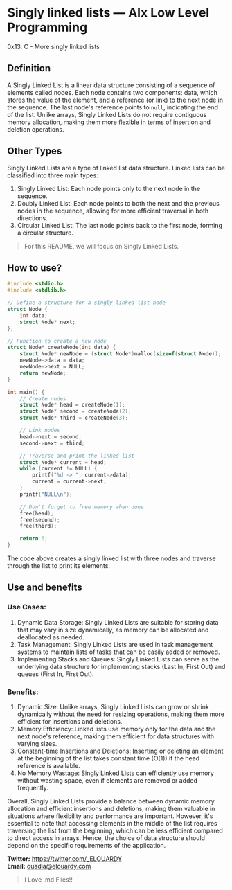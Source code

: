 # Singly linked lists — Alx Low Level Programming
0x13. C - More singly linked lists

## Definition

A Singly Linked List is a linear data structure consisting of a sequence of elements called nodes. Each node contains two components: data, which stores the value of the element, and a reference (or link) to the next node in the sequence. The last node's reference points to `null`, indicating the end of the list. Unlike arrays, Singly Linked Lists do not require contiguous memory allocation, making them more flexible in terms of insertion and deletion operations.

## Other Types

Singly Linked Lists are a type of linked list data structure. Linked lists can be classified into three main types:
1. Singly Linked List: Each node points only to the next node in the sequence.
2. Doubly Linked List: Each node points to both the next and the previous nodes in the sequence, allowing for more efficient traversal in both directions.
3. Circular Linked List: The last node points back to the first node, forming a circular structure.

> For this README, we will focus on Singly Linked Lists.

## How to use?
```c
#include <stdio.h>
#include <stdlib.h>

// Define a structure for a singly linked list node
struct Node {
    int data;
    struct Node* next;
};

// Function to create a new node
struct Node* createNode(int data) {
    struct Node* newNode = (struct Node*)malloc(sizeof(struct Node));
    newNode->data = data;
    newNode->next = NULL;
    return newNode;
}

int main() {
    // Create nodes
    struct Node* head = createNode(1);
    struct Node* second = createNode(2);
    struct Node* third = createNode(3);

    // Link nodes
    head->next = second;
    second->next = third;

    // Traverse and print the linked list
    struct Node* current = head;
    while (current != NULL) {
        printf("%d -> ", current->data);
        current = current->next;
    }
    printf("NULL\n");

    // Don't forget to free memory when done
    free(head);
    free(second);
    free(third);

    return 0;
}
```
The code above creates a singly linked list with three nodes and traverse through the list to print its elements.

## Use and benefits

### Use Cases:

1. Dynamic Data Storage: Singly Linked Lists are suitable for storing data that may vary in size dynamically, as memory can be allocated and deallocated as needed.
2. Task Management: Singly Linked Lists are used in task management systems to maintain lists of tasks that can be easily added or removed.
3. Implementing Stacks and Queues: Singly Linked Lists can serve as the underlying data structure for implementing stacks (Last In, First Out) and queues (First In, First Out).

### Benefits:

1. Dynamic Size: Unlike arrays, Singly Linked Lists can grow or shrink dynamically without the need for resizing operations, making them more efficient for insertions and deletions.
2. Memory Efficiency: Linked lists use memory only for the data and the next node's reference, making them efficient for data structures with varying sizes.
3. Constant-time Insertions and Deletions: Inserting or deleting an element at the beginning of the list takes constant time (O(1)) if the head reference is available.
4. No Memory Wastage: Singly Linked Lists can efficiently use memory without wasting space, even if elements are removed or added frequently.

Overall, Singly Linked Lists provide a balance between dynamic memory allocation and efficient insertions and deletions, making them valuable in situations where flexibility and performance are important. However, it's essential to note that accessing elements in the middle of the list requires traversing the list from the beginning, which can be less efficient compared to direct access in arrays. Hence, the choice of data structure should depend on the specific requirements of the application.

**Twitter:** https://twitter.com/_ELOUARDY \
**Email:** ouadia@elouardy.com

> I Love .md Files!!

